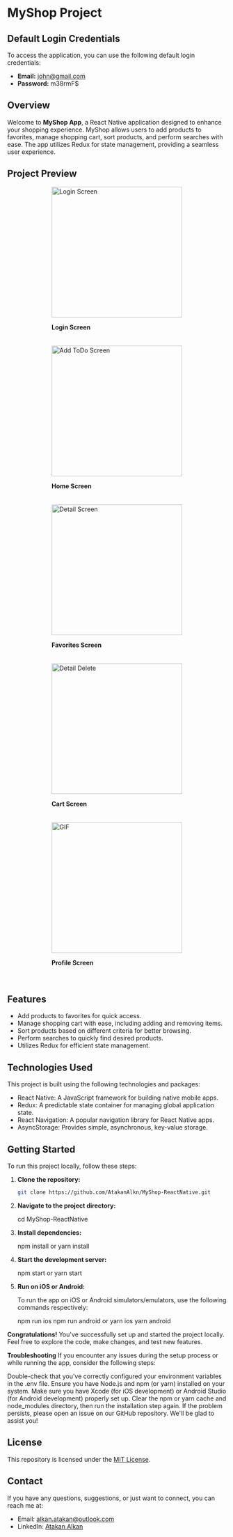 # MyShop Project

## Default Login Credentials

To access the application, you can use the following default login credentials:

- **Email:** john@gmail.com
- **Password:** m38rmF$

## Overview

Welcome to **MyShop App**, a React Native application designed to enhance your shopping experience. MyShop allows users to add products to favorites, manage shopping cart, sort products, and perform searches with ease. The app utilizes Redux for state management, providing a seamless user experience.

## Project Preview

<div style="display: flex; flex-direction: column; align-items: center;">
  <div style="margin-bottom: 20px;">
    <img src="images/m0.jpeg" alt="Login Screen" width="300">
    <p style="font-weight: bold;">Login Screen</p>
  </div>
  
  <div style="margin-bottom: 20px;">
    <img src="images/m1.jpeg" alt="Add ToDo Screen" width="300">
    <p style="font-weight: bold;">Home Screen</p>
  </div>
  
  <div style="margin-bottom: 20px;">
    <img src="images/m2.jpeg" alt="Detail Screen" width="300">
    <p style="font-weight: bold;">Favorites Screen</p>
  </div>
  
  <div style="margin-bottom: 20px;">
    <img src="images/m3.jpeg" alt="Detail Delete" width="300">
    <p style="font-weight: bold;">Cart Screen</p>
  </div>
  
  <div style="margin-bottom: 20px;">
    <img src="images/m4.gif" alt="GIF" width="300">
    <p style="font-weight: bold;">Profile Screen</p>
  </div>
</div>

## Features

- Add products to favorites for quick access.
- Manage shopping cart with ease, including adding and removing items.
- Sort products based on different criteria for better browsing.
- Perform searches to quickly find desired products.
- Utilizes Redux for efficient state management.

## Technologies Used

This project is built using the following technologies and packages:

- React Native: A JavaScript framework for building native mobile apps.
- Redux: A predictable state container for managing global application state.
- React Navigation: A popular navigation library for React Native apps.
- AsyncStorage: Provides simple, asynchronous, key-value storage.

## Getting Started

To run this project locally, follow these steps:

1. **Clone the repository:**

   ```bash
   git clone https://github.com/AtakanAlkn/MyShop-ReactNative.git


   ```

2. **Navigate to the project directory:**

   cd MyShop-ReactNative

3. **Install dependencies:**

   npm install
   or
   yarn install

4. **Start the development server:**

   npm start
   or
   yarn start

5. **Run on iOS or Android:**

   To run the app on iOS or Android simulators/emulators, use the following commands respectively:

   npm run ios
   npm run android
   or
   yarn ios
   yarn android

**Congratulations!**
You've successfully set up and started the project locally. Feel free to explore the code, make changes, and test new features.

**Troubleshooting**
If you encounter any issues during the setup process or while running the app, consider the following steps:

Double-check that you've correctly configured your environment variables in the .env file.
Ensure you have Node.js and npm (or yarn) installed on your system.
Make sure you have Xcode (for iOS development) or Android Studio (for Android development) properly set up.
Clear the npm or yarn cache and node_modules directory, then run the installation step again.
If the problem persists, please open an issue on our GitHub repository. We'll be glad to assist you!

## License

This repository is licensed under the [MIT License](LICENSE).

## Contact

If you have any questions, suggestions, or just want to connect, you can reach me at:

- Email: alkan.atakan@outlook.com
- LinkedIn: [Atakan Alkan](https://www.linkedin.com/in/atakanalkn/)
